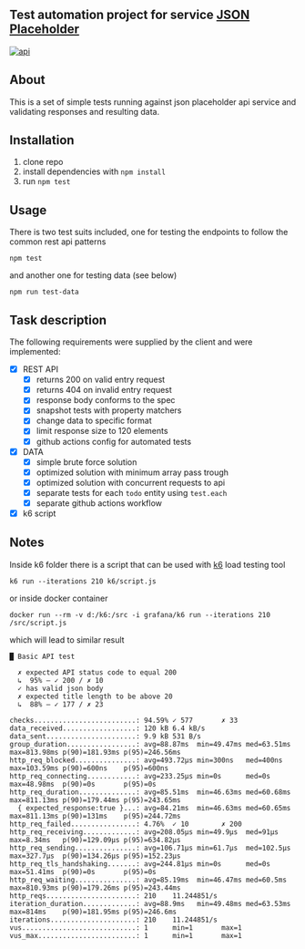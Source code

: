 ## Test automation project for service [JSON Placeholder](https://jsonplaceholder.typicode.com/)

[![api](https://github.com/grasword/jsonplaceholder-test/actions/workflows/api.yml/badge.svg)](https://github.com/grasword/jsonplaceholder-test/actions/workflows/api.yml)

## About

This is a set of simple tests running against json placeholder api service and validating responses and resulting data.

## Installation

1. clone repo
2. install dependencies with `npm install`
3. run `npm test`

## Usage

There is two test suits included, one for testing the endpoints to follow the common rest api patterns

```
npm test
```

and another one for testing data (see below)

```
npm run test-data
```

## Task description

The following requirements were supplied by the client and were implemented:

- [x] REST API
  - [x] returns 200 on valid entry request
  - [x] returns 404 on invalid entry request
  - [x] response body conforms to the spec
  - [x] snapshot tests with property matchers
  - [x] change data to specific format
  - [x] limit response size to 120 elements
  - [x] github actions config for automated tests
- [x] DATA
  - [x] simple brute force solution
  - [x] optimized solution with minimum array pass trough
  - [x] optimized solution with concurrent requests to api
  - [x] separate tests for each `todo` entity using `test.each`
  - [x] separate github actions workflow
- [x] k6 script

## Notes

Inside k6 folder there is a script that can be used with [k6](https://k6.io/) load testing tool

```
k6 run --iterations 210 k6/script.js
```

or inside docker container

```
docker run --rm -v d:/k6:/src -i grafana/k6 run --iterations 210 /src/script.js
```

which will lead to similar result

```
█ Basic API test

  ✗ expected API status code to equal 200
  ↳  95% — ✓ 200 / ✗ 10
  ✓ has valid json body
  ✗ expected title length to be above 20
  ↳  88% — ✓ 177 / ✗ 23

checks.........................: 94.59% ✓ 577       ✗ 33
data_received..................: 120 kB 6.4 kB/s
data_sent......................: 9.9 kB 531 B/s
group_duration.................: avg=88.87ms  min=49.47ms med=63.51ms max=813.98ms p(90)=181.93ms p(95)=246.56ms
http_req_blocked...............: avg=493.72µs min=300ns   med=400ns   max=103.59ms p(90)=600ns    p(95)=600ns
http_req_connecting............: avg=233.25µs min=0s      med=0s      max=48.98ms  p(90)=0s       p(95)=0s
http_req_duration..............: avg=85.51ms  min=46.63ms med=60.68ms max=811.13ms p(90)=179.44ms p(95)=243.65ms
  { expected_response:true }...: avg=84.21ms  min=46.63ms med=60.65ms max=811.13ms p(90)=131ms    p(95)=244.72ms
http_req_failed................: 4.76%  ✓ 10        ✗ 200
http_req_receiving.............: avg=208.05µs min=49.9µs  med=91µs    max=8.34ms   p(90)=129.09µs p(95)=634.82µs
http_req_sending...............: avg=106.71µs min=61.7µs  med=102.5µs max=327.7µs  p(90)=134.26µs p(95)=152.23µs
http_req_tls_handshaking.......: avg=244.81µs min=0s      med=0s      max=51.41ms  p(90)=0s       p(95)=0s
http_req_waiting...............: avg=85.19ms  min=46.47ms med=60.5ms  max=810.93ms p(90)=179.26ms p(95)=243.44ms
http_reqs......................: 210    11.244851/s
iteration_duration.............: avg=88.9ms   min=49.48ms med=63.53ms max=814ms    p(90)=181.95ms p(95)=246.6ms
iterations.....................: 210    11.244851/s
vus............................: 1      min=1       max=1
vus_max........................: 1      min=1       max=1
```
